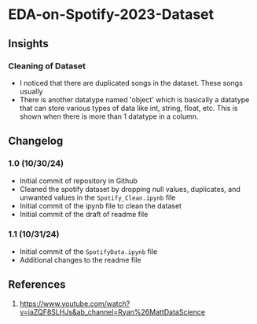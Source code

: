 # EDA-on-Spotify-2023-Dataset

## Insights
### Cleaning of Dataset
- I noticed that there are duplicated songs in the dataset. These songs usually 
- There is another datatype named 'object' which is basically a datatype that can store various types of data like int, string, float, etc. This is shown when there is more than 1 datatype in a column.


## Changelog
### 1.0 (10/30/24)
- Initial commit of repository in Github
- Cleaned the spotify dataset by dropping null values, duplicates, and unwanted values in the `Spotify_Clean.ipynb` file
- Initial commit of the ipynb file to clean the dataset
- Initial commit of the draft of readme file

### 1.1 (10/31/24)
- Initial commit of the `SpotifyData.ipynb` file
- Additional changes to the readme file

## References
1. https://www.youtube.com/watch?v=iaZQF8SLHJs&ab_channel=Ryan%26MattDataScience
